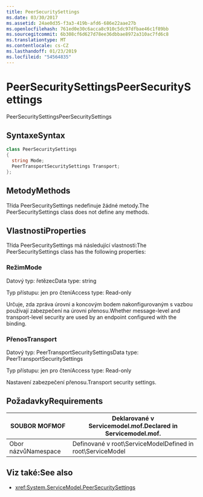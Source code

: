```yaml
---
title: PeerSecuritySettings
ms.date: 03/30/2017
ms.assetid: 24ae0d35-f3a3-419b-afd6-686e22aae27b
ms.openlocfilehash: 761ed0e30c6acca8c910c5dc97dfbae46c1f89bb
ms.sourcegitcommit: 6b308cf6d627d78ee36dbbae8972a310ac7fd6c8
ms.translationtype: MT
ms.contentlocale: cs-CZ
ms.lasthandoff: 01/23/2019
ms.locfileid: "54564835"
---
```

# <a name="peersecuritysettings"></a><span data-ttu-id="3d452-102">PeerSecuritySettings</span><span class="sxs-lookup"><span data-stu-id="3d452-102">PeerSecuritySettings</span></span>
<span data-ttu-id="3d452-103">PeerSecuritySettings</span><span class="sxs-lookup"><span data-stu-id="3d452-103">PeerSecuritySettings</span></span>  
  
## <a name="syntax"></a><span data-ttu-id="3d452-104">Syntaxe</span><span class="sxs-lookup"><span data-stu-id="3d452-104">Syntax</span></span>  
  
```csharp
class PeerSecuritySettings  
{  
  string Mode;  
  PeerTransportSecuritySettings Transport;  
};  
```  
  
## <a name="methods"></a><span data-ttu-id="3d452-105">Metody</span><span class="sxs-lookup"><span data-stu-id="3d452-105">Methods</span></span>  
 <span data-ttu-id="3d452-106">Třída PeerSecuritySettings nedefinuje žádné metody.</span><span class="sxs-lookup"><span data-stu-id="3d452-106">The PeerSecuritySettings class does not define any methods.</span></span>  
  
## <a name="properties"></a><span data-ttu-id="3d452-107">Vlastnosti</span><span class="sxs-lookup"><span data-stu-id="3d452-107">Properties</span></span>  
 <span data-ttu-id="3d452-108">Třída PeerSecuritySettings má následující vlastnosti:</span><span class="sxs-lookup"><span data-stu-id="3d452-108">The PeerSecuritySettings class has the following properties:</span></span>  
  
### <a name="mode"></a><span data-ttu-id="3d452-109">Režim</span><span class="sxs-lookup"><span data-stu-id="3d452-109">Mode</span></span>  
 <span data-ttu-id="3d452-110">Datový typ: řetězec</span><span class="sxs-lookup"><span data-stu-id="3d452-110">Data type: string</span></span>  
  
 <span data-ttu-id="3d452-111">Typ přístupu: jen pro čtení</span><span class="sxs-lookup"><span data-stu-id="3d452-111">Access type: Read-only</span></span>  
  
 <span data-ttu-id="3d452-112">Určuje, zda zpráva úrovni a koncovým bodem nakonfigurovaným s vazbou používají zabezpečení na úrovni přenosu.</span><span class="sxs-lookup"><span data-stu-id="3d452-112">Whether message-level and transport-level security are used by an endpoint configured with the binding.</span></span>  
  
### <a name="transport"></a><span data-ttu-id="3d452-113">Přenos</span><span class="sxs-lookup"><span data-stu-id="3d452-113">Transport</span></span>  
 <span data-ttu-id="3d452-114">Datový typ: PeerTransportSecuritySettings</span><span class="sxs-lookup"><span data-stu-id="3d452-114">Data type: PeerTransportSecuritySettings</span></span>  
  
 <span data-ttu-id="3d452-115">Typ přístupu: jen pro čtení</span><span class="sxs-lookup"><span data-stu-id="3d452-115">Access type: Read-only</span></span>  
  
 <span data-ttu-id="3d452-116">Nastavení zabezpečení přenosu.</span><span class="sxs-lookup"><span data-stu-id="3d452-116">Transport security settings.</span></span>  
  
## <a name="requirements"></a><span data-ttu-id="3d452-117">Požadavky</span><span class="sxs-lookup"><span data-stu-id="3d452-117">Requirements</span></span>  
  
|<span data-ttu-id="3d452-118">SOUBOR MOF</span><span class="sxs-lookup"><span data-stu-id="3d452-118">MOF</span></span>|<span data-ttu-id="3d452-119">Deklarované v Servicemodel.mof.</span><span class="sxs-lookup"><span data-stu-id="3d452-119">Declared in Servicemodel.mof.</span></span>|  
|---------|-----------------------------------|  
|<span data-ttu-id="3d452-120">Obor názvů</span><span class="sxs-lookup"><span data-stu-id="3d452-120">Namespace</span></span>|<span data-ttu-id="3d452-121">Definované v root\ServiceModel</span><span class="sxs-lookup"><span data-stu-id="3d452-121">Defined in root\ServiceModel</span></span>|  
  
## <a name="see-also"></a><span data-ttu-id="3d452-122">Viz také:</span><span class="sxs-lookup"><span data-stu-id="3d452-122">See also</span></span>
- <xref:System.ServiceModel.PeerSecuritySettings>

